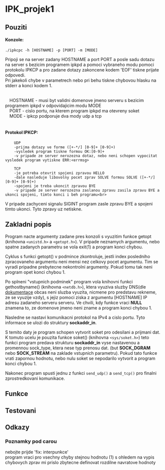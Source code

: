 # IPK_projek1

## Pouziti

#### Konzole:

```
./ipkcpc -h [HOSTNAME] -p [PORT] -m [MODE]
```

Pripoji se na server zadany HOSTNAME a port PORT a posle sadu dotazu na server s bezicim programem ipkpd a pomoci vybraneho modu pomoci protokolu IPKCP a pro zadane dotazy zakoncene kodem 'EOF' tiskne prijate odpovedi.<br>
Pri jakekoli chybe v parametrech nebo pri behu tiskne chybovou hlasku na stderr a konci kodem 1.<br>

<br>
    &emsp;HOSTNAME - musi byt validni domenove jmeno serveru s bezicim programem ipkpd v odpovidajicim modu MODE<br>
    &emsp;PORT - cislo portu, na kterem program ipkpd ma otevreny soket<br>
    &emsp;MODE - ipkcp podporuje dva mody udp a tcp<br>
<br>

#### Protokol IPKCP:
```
    UDP
    -prijma dotazy ve forme ([+-*/] [0-9]+ [0-9]+)
    -vysledek program tiskne formou OK:[0-9]+
    -v pripade ze server nerozezna dotaz, nebo neni schopen vypocitat vysledek program vytiskne ERR:<errmsg>

    TCP
    -je potreba otevrit spojeni zpravou HELLO
    -dale nasleduje libovolny pocet zprav SOLVE formou SOLVE ([+-*/] [0-9]+ [0-9]+)
    -spojeni je treba ukoncit zpravou BYE
    -v pripade ze server nerozezna zaslanou zpravu zasila zpravu BYE a ukonci spojeni, timto konci i beh programu<br>
```

V pripade zachyceni signalu SIGINT program zasle zpravu BYE a spojeni timto ukonci. Tyto zpravy uz netiskne.

## Zakladni popis

Program nacte argumenty zadane pres konzoli s vyuzitim funkce getopt (knihovna `<unistd.h>` a `<getopt.h>`). V pripade neznamych argumentu, nebo spatne zadanych parametru se vola exit(1) a program konci chybou.<br>

Cyklus s funkci getopt() v podmince zkontroluje, jestli index posledniho zpracovaneho argumentu neni mensi nez celkovy pocet argumentu. Tim se vyradi pripadne prebytecne nekontrolni argumenty. Pokud tomu tak neni program opet konci chybou 1.<br>

Po splneni  "vstupnich podminek" program vola knihovni funkci gethostbyname() (knihovna `<netdb.h>`), ktera vyuziva sluzby DNS(dle [dokumentace](https://man7.org/linux/man-pages/man3/gethostbyname.3.html) obcas neni sluzba vyuzita, nicmene pro predstavu rekneme, ze se vyuzije vzdy), s jejiz pomoci ziska z argumentu [HOSTNAME] IP adresu zadaneho serveru serveru. Ve chvili, kdy funkce vraci **NULL** znamena to, ze domenove jmeno neni zname a program konci chybou 1.<br>

Nasledne se nastavi komunikacni protokol na IPv4 a cislo portu. Tyto informace se ulozi do struktury **sockaddr_in**.<br>

S temito daty je program schopen vytvorit soket pro odesilani a prijmani dat. K tomuto ucelu je pouzita funkce soket() (knihovna `<sys/soket.h>`) teto funkci program predava strukturu **sockaddr_in** vyse nastavenou a promennou sock_type, ktera nese typ prenosu dat. (but **SOCK_DGRAM** nebo **SOCK_STREAM** na zaklade vstupnich parametru). Pokud tato funkce vrati zapornou hodnotu, nebo nulu soket se nepodarilo vytvorit a program konci chybou 1.<br>

Nakonec program spusti jednu z funkci `send_udp()` a `send_tcp()` pro finalni zprostredkovani komunikace.<br>

## Funkce

## Testovani

## Odkazy

### Poznamky pod carou

nebojte prijde 'fix: interpunkce'<br>
program vraci pro vsechny chyby stejnou hodnotu (1) s ohledem na vypis chybovych zprav mi prislo zbytecne definovat rozdilne navratove hodnoty
